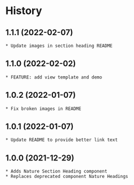 # History
## 1.1.1 (2022-02-07)
    * Update images in section heading README
## 1.1.0 (2022-02-02)
    * FEATURE: add view template and demo

## 1.0.2 (2022-01-07)
    * Fix broken images in README

## 1.0.1 (2022-01-07)
    * Update README to provide better link text

## 1.0.0 (2021-12-29)
    * Adds Nature Section Heading component
    * Replaces deprecated component Nature Headings
